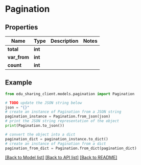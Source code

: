 # Pagination


## Properties

Name | Type | Description | Notes
------------ | ------------- | ------------- | -------------
**total** | **int** |  | 
**var_from** | **int** |  | 
**count** | **int** |  | 

## Example

```python
from edu_sharing_client.models.pagination import Pagination

# TODO update the JSON string below
json = "{}"
# create an instance of Pagination from a JSON string
pagination_instance = Pagination.from_json(json)
# print the JSON string representation of the object
print(Pagination.to_json())

# convert the object into a dict
pagination_dict = pagination_instance.to_dict()
# create an instance of Pagination from a dict
pagination_from_dict = Pagination.from_dict(pagination_dict)
```
[[Back to Model list]](../README.md#documentation-for-models) [[Back to API list]](../README.md#documentation-for-api-endpoints) [[Back to README]](../README.md)



